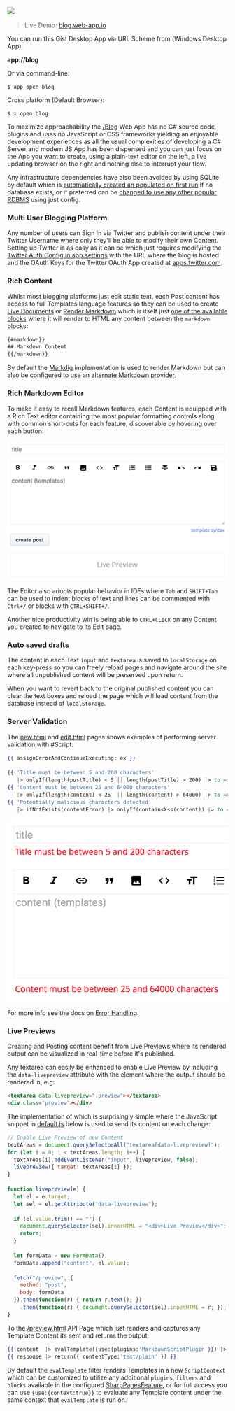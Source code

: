 [![](https://raw.githubusercontent.com/ServiceStack/sharpscript/master/src/wwwroot/assets/img/screenshots/blog.png)](http://blog.web-app.io)

> Live Demo: [blog.web-app.io](http://blog.web-app.io)

You can run this Gist Desktop App via URL Scheme from (Windows Desktop App):

<strong><a name="app://blog">app://blog</a></strong>

Or via command-line:

    $ app open blog

Cross platform (Default Browser):

    $ x open blog

To maximize approachability the [/Blog](https://github.com/NetCoreWebApps/Blog/tree/master/app) Web App has no C# source code, plugins and uses 
no JavaScript or CSS frameworks yielding an enjoyable development experiences as all the usual complexities of developing a C# Server and modern 
JS App has been dispensed and you can just focus on the App you want to create, using a plain-text editor on the left, a live updating browser on 
the right and nothing else to interrupt your flow.

Any infrastructure dependencies have also been avoided by using SQLite by default which is 
[automatically created an populated on first run](/docs/sharp-pages#init-pages) if no database exists, or if preferred can be 
[changed to use any other popular RDBMS](/docs/sharp-apps#multi-platform-configurations) using just config.

### Multi User Blogging Platform

Any number of users can Sign In via Twitter and publish content under their Twitter Username where only they'll be able to modify their own Content. 
Setting up Twitter is as easy as it can be which just requires modifying the 
[Twitter Auth Config in app.settings](#customizable-auth-providers) with the URL where the blog 
is hosted and the OAuth Keys for the Twitter OAuth App created at [apps.twitter.com](https://apps.twitter.com).

### Rich Content

Whilst most blogging platforms just edit static text, each Post content has access to full Templates language features so they can be used to create 
[Live Documents](http://blog.web-app.io/posts/live-document-example) or 
[Render Markdown](http://blog.web-app.io/posts/markdown-example) which is itself just 
[one of the available blocks](/docs/blocks#markdown) where it will render to HTML any content between the `markdown` blocks:

```hbs
{#markdown}}
## Markdown Content
{​{/markdown}}
```

By default the [Markdig](https://github.com/lunet-io/markdig) implementation is used to render Markdown but can also be configured to use an 
[alternate Markdown provider](http://blog.web-app.io/posts/web-app-customizations#customizable-markdown-providers).

### Rich Markdown Editor

To make it easy to recall Markdown features, each Content is equipped with a Rich Text editor containing the most popular formatting controls 
along with common short-cuts for each feature, discoverable by hovering over each button:

![](https://raw.githubusercontent.com/ServiceStack/Assets/master/img/livedemos/blog/editor.png)

The Editor also adopts popular behavior in IDEs where `Tab` and `SHIFT+Tab` can be used to indent blocks of text and lines can be commented with 
`Ctrl+/` or blocks with `CTRL+SHIFT+/`.

Another nice productivity win is being able to `CTRL+CLICK` on any Content you created to navigate to its Edit page.

### Auto saved drafts

The content in each Text `input` and `textarea` is saved to `localStorage` on each key-press so you can freely reload pages and navigate 
around the site where all unpublished content will be preserved upon return. 

When you want to revert back to the original published content you can clear the text boxes and reload the page which will load content from 
the database instead of `localStorage`.

### Server Validation

The [new.html](https://github.com/NetCoreWebApps/Blog/blob/master/posts/new.html) and [edit.html](https://github.com/NetCoreWebApps/Blog/blob/master/posts/_slug/edit.html) pages shows examples of performing server validation with #Script:

```hbs
{{ assignErrorAndContinueExecuting: ex }}

{{ 'Title must be between 5 and 200 characters'      
   |> onlyIf(length(postTitle) < 5 || length(postTitle) > 200) |> to => titleError }}
{{ 'Content must be between 25 and 64000 characters' 
   |> onlyIf(length(content) < 25  || length(content) > 64000) |> to => contentError }}
{{ 'Potentially malicious characters detected'       
   |> ifNotExists(contentError) |> onlyIf(containsXss(content)) |> to => contentError }}
```

![](https://raw.githubusercontent.com/ServiceStack/Assets/master/img/livedemos/blog/server-validation.png)

For more info see the docs on [Error Handling](/docs/error-handling).

### Live Previews

Creating and Posting content benefit from Live Previews where its rendered output can be visualized in real-time before it's published. 

Any textarea can easily be enhanced to enable Live Preview by including the `data-livepreview` attribute with the element where the output 
should be rendered in, e.g:

```html
<textarea data-livepreview=".preview"></textarea>
<div class="preview"></div>
```

The implementation of which is surprisingly simple where the JavaScript snippet in 
[default.js](https://github.com/NetCoreWebApps/Blog/blob/master/default.js) below is used to send its content on each change:

```js
// Enable Live Preview of new Content
textAreas = document.querySelectorAll("textarea[data-livepreview]");
for (let i = 0; i < textAreas.length; i++) {
  textAreas[i].addEventListener("input", livepreview, false);
  livepreview({ target: textAreas[i] });
}

function livepreview(e) {
  let el = e.target;
  let sel = el.getAttribute("data-livepreview");

  if (el.value.trim() == "") {
    document.querySelector(sel).innerHTML = "<div>Live Preview</div>";
    return;
  }

  let formData = new FormData();
  formData.append("content", el.value);

  fetch("/preview", {
    method: "post",
    body: formData
  }).then(function(r) { return r.text(); })
    .then(function(r) { document.querySelector(sel).innerHTML = r; });
}
```

To the [/preview.html](https://github.com/NetCoreWebApps/blog/blob/master/preview.html) API Page which just renders and captures any 
Template Content its sent and returns the output:

```hbs
{{ content  |> evalTemplate({use:{plugins:'MarkdownScriptPlugin'}}) |> to =>response }}
{{ response |> return({ contentType:'text/plain' }) }}
```

By default the `evalTemplate` filter renders Templates in a new `ScriptContext` which can be customized to utilize any additional 
`plugins`, `filters` and `blocks` available in the configured [SharpPagesFeature](/docs/sharp-pages), 
or for full access you can use `{use:{context:true}}` to evaluate any Template content under the same context that `evalTemplate` is run on.

